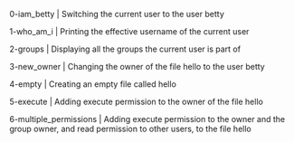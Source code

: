0-iam_betty | Switching the current user to the user betty

1-who_am_i | Printing the effective username of the current user

2-groups | Displaying all the groups the current user is part of

3-new_owner | Changing the owner of the file hello to the user betty

4-empty | Creating an empty file called hello

5-execute | Adding execute permission to the owner of the file hello

6-multiple_permissions | Adding execute permission to the owner and the group owner, and read permission to other users, to the file hello
